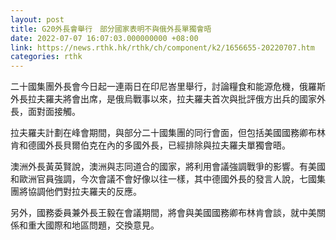 ```yaml
---
layout: post
title: G20外長會舉行　部分國家表明不與俄外長單獨會晤
date: 2022-07-07 16:07:03.000000000 +08:00
link: https://news.rthk.hk/rthk/ch/component/k2/1656655-20220707.htm
categories: rthk
---
```


二十國集團外長會今日起一連兩日在印尼峇里舉行，討論糧食和能源危機，俄羅斯外長拉夫羅夫將會出席，是俄烏戰事以來，拉夫羅夫首次與批評俄方出兵的國家外長，面對面接觸。

拉夫羅夫計劃在峰會期間，與部分二十國集團的同行會面，但包括美國國務卿布林肯和德國外長貝爾伯克在內的多國外長，已經排除與拉夫羅夫單獨會晤。

澳洲外長黃英賢說，澳洲與志同道合的國家，將利用會議強調戰爭的影響。有美國和歐洲官員強調，今次會議不會好像以往一樣，其中德國外長的發言人說，七國集團將協調他們對拉夫羅夫的反應。

另外，國務委員兼外長王毅在會議期間，將會與美國國務卿布林肯會談，就中美關係和重大國際和地區問題，交換意見。
